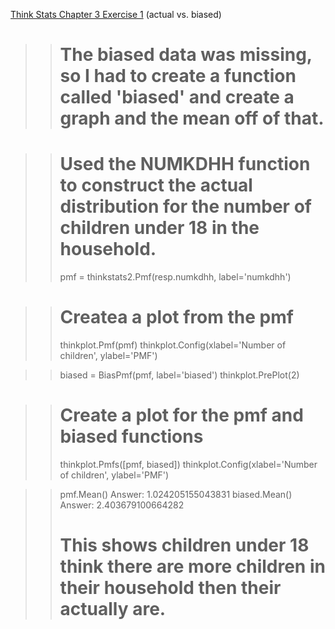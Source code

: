 [Think Stats Chapter 3 Exercise 1](http://greenteapress.com/thinkstats2/html/thinkstats2004.html#toc31) (actual vs. biased)

>> # The biased data was missing, so I had to create a function called 'biased' and create a graph and the mean off of that.

>> # Used the NUMKDHH function to construct the actual distribution for the number of children under 18 in the household.
>> pmf = thinkstats2.Pmf(resp.numkdhh, label='numkdhh')

>> # Createa a plot from the pmf
>> thinkplot.Pmf(pmf)
>> thinkplot.Config(xlabel='Number of children', ylabel='PMF')

>> biased = BiasPmf(pmf, label='biased')
>> thinkplot.PrePlot(2)

>> # Create a plot for the pmf and biased functions
>> thinkplot.Pmfs([pmf, biased])
>> thinkplot.Config(xlabel='Number of children', ylabel='PMF')

>> pmf.Mean()
>> Answer: 1.024205155043831
>> biased.Mean()
>> Answer: 2.403679100664282
>> # This shows children under 18 think there are more children in their household then their actually are.

